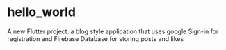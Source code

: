 # hello_world

A new Flutter project. 
a blog style application that uses google Sign-in for registration and Firebase Database for storing posts and likes

